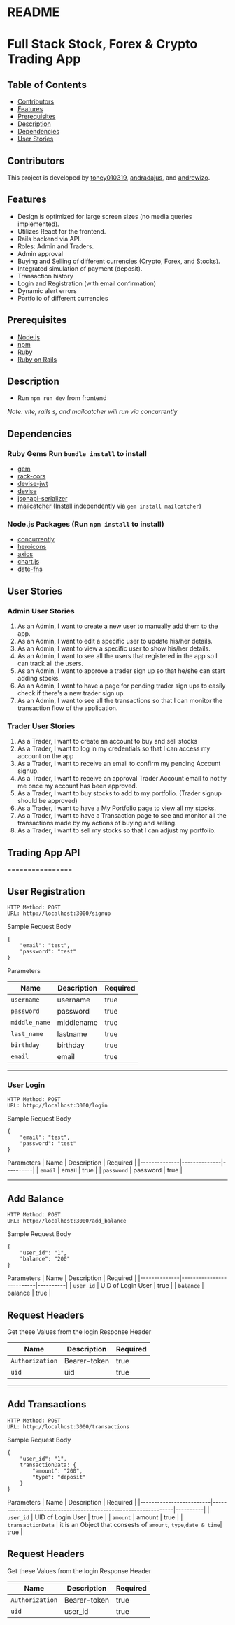 # README

# Full Stack Stock, Forex & Crypto Trading App

## Table of Contents

- [Contributors](#contributors)
- [Features](#features)
- [Prerequisites](#prerequisites)
- [Description](#description)
- [Dependencies](#dependencies)
- [User Stories](#user-stories)

## Contributors

This project is developed by [toney010319](https://github.com/toney010319), [andradajus](https://github.com/andradajus), and [andrewizo](https://github.com/andrewizo).

## Features

- Design is optimized for large screen sizes (no media queries implemented).
- Utilizes React for the frontend.
- Rails backend via API.
- Roles: Admin and Traders.
- Admin approval
- Buying and Selling of different currencies (Crypto, Forex, and Stocks).
- Integrated simulation of payment (deposit).
- Transaction history
- Login and Registration (with email confirmation)
- Dynamic alert errors
- Portfolio of different currencies

## Prerequisites

- [Node.js](https://nodejs.org/)
- [npm](https://www.npmjs.com/)
- [Ruby](https://www.ruby-lang.org/)
- [Ruby on Rails](https://rubyonrails.org/)

## Description

- Run `npm run dev` from frontend

_Note: vite, rails s, and mailcatcher will run via concurrently_

## Dependencies

### Ruby Gems Run `bundle install` to install

- [gem](https://rubygems.org/)
- [rack-cors](https://rubygems.org/gems/rack-cors)
- [devise-jwt](https://rubygems.org/gems/devise-jwt)
- [devise](https://rubygems.org/gems/devise)
- [jsonapi-serializer](https://rubygems.org/gems/jsonapi-serializer)
- [mailcatcher](https://rubygems.org/gems/mailcatcher) (Install independently via `gem install mailcatcher`)

### Node.js Packages (Run `npm install` to install)

- [concurrently](https://www.npmjs.com/package/concurrently)
- [heroicons](https://www.npmjs.com/package/heroicons)
- [axios](https://www.npmjs.com/package/axios)
- [chart.js](https://www.npmjs.com/package/chart.js)
- [date-fns](https://www.npmjs.com/package/concurrently/date-fns)

## User Stories

### Admin User Stories

1. As an Admin, I want to create a new user to manually add them to the app.
2. As an Admin, I want to edit a specific user to update his/her details.
3. As an Admin, I want to view a specific user to show his/her details.
4. As an Admin, I want to see all the users that registered in the app so I can track all the users.
5. As an Admin, I want to approve a trader sign up so that he/she can start adding stocks.
6. As an Admin, I want to have a page for pending trader sign ups to easily check if there's a new trader sign up.
7. As an Admin, I want to see all the transactions so that I can monitor the transaction flow of the application.

### Trader User Stories

1. As a Trader, I want to create an account to buy and sell stocks
2. As a Trader, I want to log in my credentials so that I can access my account on the app
3. As a Trader, I want to receive an email to confirm my pending Account signup.
4. As a Trader, I want to receive an approval Trader Account email to notify me once my account has been approved.
5. As a Trader, I want to buy stocks to add to my portfolio. (Trader signup should be approved)
6. As a Trader, I want to have a My Portfolio page to view all my stocks.
7. As a Trader, I want to have a Transaction page to see and monitor all the transactions made by my actions
   of buying and selling.
8. As a Trader, I want to sell my stocks so that I can adjust my portfolio.



## Trading App API

================

## User Registration
```
HTTP Method: POST
URL: http://localhost:3000/signup
``` 
Sample Request Body
```
{
    "email": "test",
    "password": "test"
}
```
Parameters

| Name         | Description  | Required |
|--------------|--------------|----------|
| `username`   | username     | true     |
| `password`   | password     | true     |
| `middle_name`| middlename   | true     |
| `last_name`  | lastname     | true     |
| `birthday`   | birthday     | true     |
| `email`      | email        | true     |



------------------
### User Login
```
HTTP Method: POST
URL: http://localhost:3000/login
``` 
Sample Request Body
```
{
    "email": "test",
    "password": "test"
}
```
Parameters
| Name         | Description  | Required |
|--------------|--------------|----------|
| `email`      | email        | true     |
| `password`   | password     | true     |

------------------
## Add Balance
```
HTTP Method: POST
URL: http://localhost:3000/add_balance
``` 
Sample Request Body
```
{
    "user_id": "1",
    "balance": "200"
}
```
Parameters
| Name         | Description              | Required |
|--------------|--------------------------|----------|
| `user_id`    | UID of Login User        | true     |
| `balance`    | balance                  | true     |

## Request Headers
Get these Values from the login Response Header

| Name            | Description              | Required |
|-----------------|--------------------------|----------|
| `Authorization` | Bearer-token             | true     |
| `uid`           | uid                      | true     |

------------------
## Add Transactions
```
HTTP Method: POST
URL: http://localhost:3000/transactions
```

Sample Request Body

```
{
    "user_id": "1",
    transactionData: {
        "amount": "200",
        "type": "deposit" 
    }
}
```

Parameters
| Name                    | Description                                                    | Required |
|-------------------------|----------------------------------------------------------------|----------|
| `user_id`               | UID of Login User                                              | true     |
| `amount`                | amount                                                         | true     |
| `transactionData`       | it is an Object that consests of `amount`, `type`,`date & time`| true     |
## Request Headers
Get these Values from the login Response Header

| Name            | Description              | Required |
|-----------------|--------------------------|----------|
| `Authorization` | Bearer-token             | true     |
| `uid`           | user_id                  | true     |
